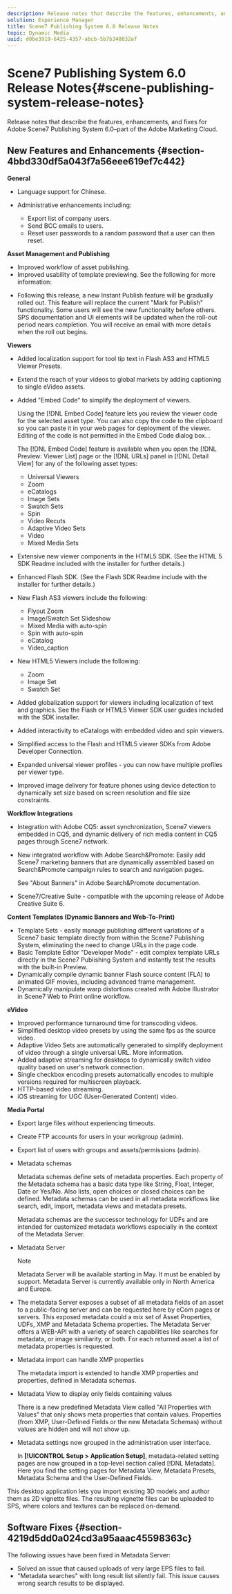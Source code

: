 ```yaml
---
description: Release notes that describe the features, enhancements, and fixes for Adobe Scene7 Publishing System 6.0–part of the Adobe Marketing Cloud.
solution: Experience Manager
title: Scene7 Publishing System 6.0 Release Notes
topic: Dynamic Media
uuid: d0be3919-6425-4357-abcb-5b7b348032af
---
```


# Scene7 Publishing System 6.0 Release Notes{#scene-publishing-system-release-notes}

Release notes that describe the features, enhancements, and fixes for Adobe Scene7 Publishing System 6.0–part of the Adobe Marketing Cloud.

## New Features and Enhancements {#section-4bbd330df5a043f7a56eee619ef7c442}

**General**

* Language support for Chinese. 
* Administrative enhancements including:

  * Export list of company users. 
  * Send BCC emails to users. 
  * Reset user passwords to a random password that a user can then reset.

<!--       [More information](http://help.adobe.com/en_US/scene7/using/WS662101DF-D697-47a7-A7D8-B52FD8E94438.html). -->

**Asset Management and Publishing**

* Improved workflow of asset publishing. <!-- [More information](http://help.adobe.com/en_US/scene7/using/WS3673AD39-098B-4f08-8A24-CA51261B7366.html). --> 
* Improved usability of template previewing. See the following for more information:

<!--   [Configuring default viewers](http://help.adobe.com/en_US/scene7/using/WS98ca2e6790647c06-76b2d0e0135685cd4a8-8000.html)

  [Previewing an asset based on viewer platform type](http://help.adobe.com/en_US/scene7/using/WS98ca2e6790647c06-2ce305113564963202-7fff.html)

  [Previewing an image asset based on its image preset](http://help.adobe.com/en_US/scene7/using/WS98ca2e6790647c06-2ce305113564963202-7ffe.html) -->

* Following this release, a new Instant Publish feature will be gradually rolled out. This feature will replace the current "Mark for Publish" functionality. Some users will see the new functionality before others. SPS documentation and UI elements will be updated when the roll-out period nears completion. You will receive an email with more details when the roll out begins.

**Viewers**

* Added localization support for tool tip text in Flash AS3 and HTML5 Viewer Presets. 
* Extend the reach of your videos to global markets by adding captioning to single eVideo assets. 
* Added "Embed Code" to simplify the deployment of viewers.

  Using the [!DNL Embed Code] feature lets you review the viewer code for the selected asset type. You can also copy the code to the clipboard so you can paste it in your web pages for deployment of the viewer. Editing of the code is not permitted in the Embed Code dialog box. .

  The [!DNL Embed Code] feature is available when you open the [!DNL Preview: Viewer List] page or the [!DNL URLs] panel in [!DNL Detail View] for any of the following asset types:

  * Universal Viewers 
  * Zoom 
  * eCatalogs 
  * Image Sets 
  * Swatch Sets 
  * Spin 
  * Video Recuts 
  * Adaptive Video Sets 
  * Video 
  * Mixed Media Sets

<!--   [More information](http://help.adobe.com/en_US/scene7/using/WS98ca2e6790647c06-2ce305113564963202-7fff.html) -->

* Extensive new viewer components in the HTML5 SDK. (See the HTML 5 SDK Readme included with the installer for further details.) 
* Enhanced Flash SDK. (See the Flash SDK Readme include with the installer for further details.) 
* New Flash AS3 viewers include the following:

  * Flyout Zoom 
  * Image/Swatch Set Slideshow 
  * Mixed Media with auto-spin 
  * Spin with auto-spin 
  * eCatalog 
  * Video_caption 

* New HTML5 Viewers include the following:

  * Zoom 
  * Image Set 
  * Swatch Set 

* Added globalization support for viewers including localization of text and graphics. See the Flash or HTML5 Viewer SDK user guides included with the SDK installer. 
* Added interactivity to eCatalogs with embedded video and spin viewers. 
* Simplified access to the Flash and HTML5 viewer SDKs from Adobe Developer Connection. <!-- [More information](http://help.adobe.com/en_US/scene7/using/WSd4272150f67705c11b002eec12fcba4dee6-8000.html). --> 
* Expanded universal viewer profiles - you can now have multiple profiles per viewer type. <!-- [More information](http://help.adobe.com/en_US/scene7/using/WS1c46793299cf21d73076df86131b02b67e8-8000.html). --> 
* Improved image delivery for feature phones using device detection to dynamically set size based on screen resolution and file size constraints. <!-- [More information](http://help.adobe.com/en_US/scene7/using/WS1c46793299cf21d7-6ad692c9131d90d137a-8000.html). -->

**Workflow Integrations**

* Integration with Adobe CQ5: asset synchronization, Scene7 viewers embedded in CQ5, and dynamic delivery of rich media content in CQ5 pages through Scene7 network. 
* New integrated workflow with Adobe Search&Promote: Easily add Scene7 marketing banners that are dynamically assembled based on Search&Promote campaign rules to search and navigation pages.

  See "About Banners" in Adobe Search&Promote documentation. 
  
* Scene7/Creative Suite - compatible with the upcoming release of Adobe Creative Suite 6.

**Content Templates (Dynamic Banners and Web-To-Print)**

* Template Sets - easily manage publishing different variations of a Scene7 basic template directly from within the Scene7 Publishing System, eliminating the need to change URLs in the page code. <!-- [More information](http://help.adobe.com/en_US/scene7/using/WSd968ca97bf00cf72-5eede3a113268dc80f5-8000.html).  -->
* Basic Template Editor "Developer Mode" - edit complex template URLs directly in the Scene7 Publishing System and instantly test the results with the built-in Preview. 
* Dynamically compile dynamic banner Flash source content (FLA) to animated GIF movies, including advanced frame management. <!-- [More information](http://help.adobe.com/en_US/scene7/using/WSd968ca97bf00cf72-5eedd3a113268dc80f4-8000.html).  -->
* Dynamically manipulate warp distortions created with Adobe Illustrator in Scene7 Web to Print online workflow. <!-- [More information](http://help.adobe.com/en_US/scene7/using/WSef8d5860223939e2-d19776312a7267a200-8000.html#WSd968ca97bf00cf72-5eedd3a113268dc80f5-8000). -->

**eVideo**

* Improved performance turnaround time for transcoding videos. 
* Simplified desktop video presets by using the same fps as the source video. <!-- [More information](http://help.adobe.com/en_US/scene7/using/WSE86ACF2B-BD50-4c48-A1D7-9CD4405B62D0.html#WS1c46793299cf21d7-39fae9c1131ba8968f7-7fff).  -->
* Adaptive Video Sets are automatically generated to simplify deployment of video through a single universal URL. More information. <!-- [More information](http://help.adobe.com/en_US/scene7/using/WS1c46793299cf21d7-6ad692c9131d90d137a-8000.html).  -->
* Added adaptive streaming for desktops to dynamically switch video quality based on user's network connection. <!-- [More information](http://help.adobe.com/en_US/scene7/using/WS1c46793299cf21d7-6ad692c9131d90d137a-8000.html).  -->
* Single checkbox encoding presets automatically encodes to multiple versions required for multiscreen playback. <!-- [More information](http://help.adobe.com/en_US/scene7/using/WS1c46793299cf21d7-5abae30d131ddfed85f-8000.html).  -->
* HTTP-based video streaming. <!-- [More information](http://help.adobe.com/en_US/scene7/using/WS98ca2e6790647c0632156edd1369e58559f-8000.html).  -->
* iOS streaming for UGC (User-Generated Content) video. <!-- [More information](http://help.adobe.com/en_US/scene7/using/WSe8b0455615e2dc47-2df907a712f31201b35-8000.html). -->

**Media Portal**

* Export large files without experiencing timeouts. 
* Create FTP accounts for users in your workgroup (admin). 
* Export list of users with groups and assets/permissions (admin).

* Metadata schemas

  Metadata schemas define sets of metadata properties. Each property of the Metadata schema has a basic data type like String, Float, Integer, Date or Yes/No. Also lists, open choices or closed choices can be defined. Metadata schemas can be used in all metadata workflows like search, edit, import, metadata views and metadata presets. <!-- [More information](http://help.adobe.com/en_US/scene7/using/WS259993e42159a215-1c6a66df1265272619e-7fec.html#WSd968ca97bf03cf72-5e3dd3a113268dc80f5-8000). -->

  Metadata schemas are the successor technology for UDFs and are intended for customized metadata workflows especially in the context of the Metadata Server. 

* Metadata Server

  >[!NOTE]
  >
  >Metadata Server will be available starting in May. It must be enabled by support. Metadata Server is currently available only in North America and Europe.

* The metadata Server exposes a subset of all metadata fields of an asset to a public-facing server and can be requested here by eCom pages or servers. This exposed metadata could a mix set of Asset Properties, UDFs, XMP and Metadata Schema properties. The Metadata Server offers a WEB-API with a variety of search capabilities like searches for metadata, or image similiarity, or both. For each returned asset a list of metadata properties is requested. <!-- [More information](http://help.adobe.com/en_US/scene7/using/WS1ffbb36e209a6fc9-44279087131d3ad5622-8000.html). -->
* Metadata import can handle XMP properties

  The metadata import is extended to handle XMP properties and properties, defined in Metadata schemas. 
* Metadata View to display only fields containing values

  There is a new predefined Metadata View called "All Properties with Values" that only shows meta properties that contain values. Properties (from XMP, User-Defined Fields or the new Metadata Schemas) without values are hidden and will not show up.
* Metadata settings now grouped in the administration user interface.

  In **[!UICONTROL Setup > Application Setup]**, metadata-related setting pages are now grouped in a top-level section called [!DNL Metadata]. Here you find the setting pages for Metadata View, Metadata Presets, Metadata Schema and the User-Defined Fields.

This desktop application lets you import existing 3D models and author them as 2D vignette files. The resulting vignette files can be uploaded to SPS, where colors and textures can be replaced on-demand.

## Software Fixes {#section-4219d5dd0a024cd3a95aaac45598363c}

The following issues have been fixed in Metadata Server:

* Solved an issue that caused uploads of very large EPS files to fail. 
* "Metadata searches" with long result list silently fail. This issue causes wrong search results to be displayed.


